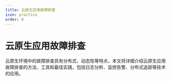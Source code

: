 ```yaml
---
title: 云原生应用故障排查
icon: practice
order: 8
---
```


# 云原生应用故障排查

云原生环境中的故障排查具有分布式、动态性等特点，本文将详细介绍云原生应用故障排查的方法、工具和最佳实践，包括日志分析、监控告警、分布式追踪等技术的应用。

